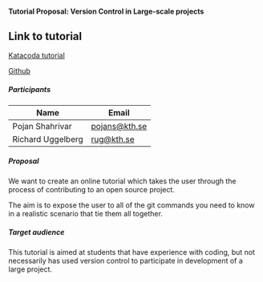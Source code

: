 #### Tutorial Proposal: Version Control in Large-scale projects

## Link to tutorial

[Katacoda tutorial](https://www.katacoda.com/richarduggelberg/scenarios/git-tutorial)

[Github](https://github.com/richarduggelberg/katacoda-git-tutorial)

##### Participants

| Name | Email |
| ------ | ------ |
| Pojan Shahrivar | pojans@kth.se |
| Richard Uggelberg | rug@kth.se |

##### Proposal
We want to create an online tutorial which takes the user through the process of contributing to an open source project.

The aim is to expose the user to all of the git commands you need to know in a realistic scenario that tie them all together.

##### Target audience
This tutorial is aimed at students that have experience with coding, but not necessarily has used version control to participate in development of a large project.
